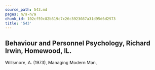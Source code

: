 ```yaml
---
source_path: 543.md
pages: n/a-n/a
chunk_id: 102cf59c82b319c7c26c3923087a31d95d6d2973
title: '543'
---
```

## Behaviour and Personnel Psychology, Richard Irwin, Homewood, IL.

Willsmore, A. (1973), Managing Modern Man,
